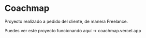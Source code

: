 # Coachmap
Proyecto realizado a pedido del cliente, de manera Freelance.

Puedes ver este proyecto funcionando aquí -> coachmap.vercel.app
